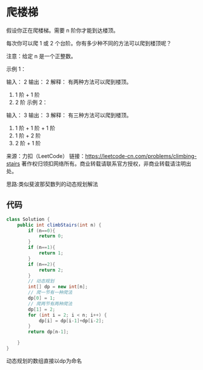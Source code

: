 # 爬楼梯

假设你正在爬楼梯。需要 n 阶你才能到达楼顶。

每次你可以爬 1 或 2 个台阶。你有多少种不同的方法可以爬到楼顶呢？

注意：给定 n 是一个正整数。

示例 1：

输入： 2
输出： 2
解释： 有两种方法可以爬到楼顶。
1.  1 阶 + 1 阶
2.  2 阶
示例 2：

输入： 3
输出： 3
解释： 有三种方法可以爬到楼顶。
1.  1 阶 + 1 阶 + 1 阶
2.  1 阶 + 2 阶
3.  2 阶 + 1 阶

来源：力扣（LeetCode）
链接：https://leetcode-cn.com/problems/climbing-stairs
著作权归领扣网络所有。商业转载请联系官方授权，非商业转载请注明出处。



思路:类似斐波那契数列的动态规划解法

## 代码

```java
class Solution {
    public int climbStairs(int n) {
        if (n==0){
            return 0;
        }
        if (n==1){
            return 1;
        }
        if (n==2){
            return 2;
        }
        // 动态规划
        int[] dp = new int[n];
        // 爬一节有一种爬法
        dp[0] = 1;
        // 爬两节有两种爬法
        dp[1] = 2;
        for (int i = 2; i < n; i++) {
            dp[i] = dp[i-1]+dp[i-2];
        }
        return dp[n-1];

    }
}
```

动态规划的数组直接以dp为命名

